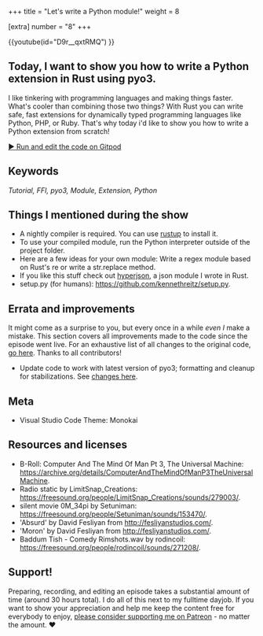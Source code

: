 +++
title = "Let's write a Python module!"
weight = 8

[extra]
number = "8"
+++

{{youtube(id="D9r__qxtRMQ") }}

<h2> Today, I want to show you how to write a Python extension in Rust using pyo3. </h2>  

<p>
I like tinkering with programming languages and making things faster. What's cooler than combining those two things? With Rust you can write safe, fast extensions for dynamically typed programming languages like Python, PHP, or Ruby. That's why today i'd like to show you how to write a Python extension from scratch!


</p>

<a target="_blank" class="button"
href="https://gitpod.io/#https://github.com/hello-rust/show/tree/master/episode/8">&#x25b6;
Run and edit the code on Gitpod</a>

## Keywords

*Tutorial, FFI, pyo3, Module, Extension, Python*

## Things I mentioned during the show

* A nightly compiler is required. You can use [rustup](https://rustup.rs/) to install it.
* To use your compiled module, run the Python interpreter outside of the project folder.
* Here are a few ideas for your own module: Write a regex module based on Rust's re or write a str.replace method.
* If you like this stuff check out [hyperjson](https://github.com/mre/hyperjson), a json module I wrote in Rust.
* setup.py (for humans): https://github.com/kennethreitz/setup.py.

## Errata and improvements

It might come as a surprise to you, but every once in a while *even I* make a mistake. This section covers all improvements made to the code since the episode went live. For an exhaustive list of all changes to the original code, [go here](https://github.com/hello-rust/show/commits/master/episode/8). Thanks to all contributors!

* Update code to work with latest version of pyo3; formatting and cleanup for stabilizations. See [changes here](https://github.com/hello-rust/show/pull/47).

## Meta

* Visual Studio Code Theme: Monokai


## Resources and licenses

* B-Roll: Computer And The Mind Of Man Pt 3, The Universal Machine: https://archive.org/details/ComputerAndTheMindOfManP3TheUniversalMachine.
* Radio static by LimitSnap_Creations: https://freesound.org/people/LimitSnap_Creations/sounds/279003/.
* silent movie 0M_34pi by Setuniman: https://freesound.org/people/Setuniman/sounds/153470/.
* 'Absurd' by David Fesliyan from http://fesliyanstudios.com/.
* 'Moron' by David Fesliyan from http://fesliyanstudios.com/.
* Baddum Tish - Comedy Rimshots.wav by rodincoil: https://freesound.org/people/rodincoil/sounds/271208/.



## Support!

Preparing, recording, and editing an episode takes a substantial amount of time
(around 30 hours total). I do all of this next to my fulltime dayjob.
If you want to show your appreciation and help me keep the content free
for everybody to enjoy, [please consider supporting me on
Patreon](https://www.patreon.com/bePatron?c=1568097) - no matter the amount. ❤️